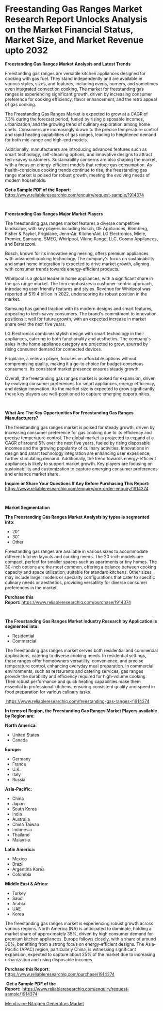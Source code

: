 <p><h1>Freestanding Gas Ranges Market Research Report Unlocks Analysis on the Market Financial Status, Market Size, and Market Revenue upto 2032</h1></p><p><strong>Freestanding Gas Ranges Market Analysis and Latest Trends</strong></p>
<p><p>Freestanding gas ranges are versatile kitchen appliances designed for cooking with gas fuel. They stand independently and are available in various styles, sizes, and features, including ovens, burners, and sometimes even integrated convection cooking. The market for freestanding gas ranges is experiencing significant growth, driven by increasing consumer preference for cooking efficiency, flavor enhancement, and the retro appeal of gas cooking.</p><p>The Freestanding Gas Ranges Market is expected to grow at a CAGR of 7.3% during the forecast period, fueled by rising disposable incomes, urbanization, and the growing trend of culinary exploration among home chefs. Consumers are increasingly drawn to the precise temperature control and rapid heating capabilities of gas ranges, leading to heightened demand for both mid-range and high-end models.</p><p>Additionally, manufacturers are introducing advanced features such as smart technology, self-cleaning options, and innovative designs to attract tech-savvy customers. Sustainability concerns are also shaping the market, with a focus on energy-efficient models that reduce gas consumption. As health-conscious cooking trends continue to rise, the freestanding gas range market is poised for robust growth, meeting the evolving needs of modern households.</p></p>
<p><strong>Get a Sample PDF of the Report:&nbsp;</strong> <a href="https://www.reliableresearchiq.com/enquiry/request-sample/1914374?utm_campaign=3177&utm_medium=2&utm_source=Github&utm_content=ia&utm_term=10042025&utm_id=freestanding-gas-ranges">https://www.reliableresearchiq.com/enquiry/request-sample/1914374</a></p>
<p>&nbsp;</p>
<p><strong>Freestanding Gas Ranges Major Market Players</strong></p>
<p><p>The freestanding gas ranges market features a diverse competitive landscape, with key players including Bosch, GE Appliances, Blomberg, Fisher & Paykel, Frigidaire, Jenn-Air, KitchenAid, LG Electronics, Miele, Premier, Samsung, SMEG, Whirlpool, Viking Range, LLC, Cosmo Appliances, and Bertazzoni. </p><p>Bosch, known for its innovative engineering, offers premium appliances with advanced cooking technology. The company's focus on sustainability and smart home integration is expected to drive market growth, aligning with consumer trends towards energy-efficient products. </p><p>Whirlpool is a global leader in home appliances, with a significant share in the gas range market. The firm emphasizes a customer-centric approach, introducing user-friendly features and styles. Revenue for Whirlpool was reported at $19.4 billion in 2022, underscoring its robust position in the market.</p><p>Samsung has gained traction with its modern designs and smart features, appealing to tech-savvy consumers. The brand's commitment to innovation positions it well for future growth, with an expected increase in market share over the next five years.</p><p>LG Electronics combines stylish design with smart technology in their appliances, catering to both functionality and aesthetics. The company's sales in the home appliance category are projected to grow, spurred by rising consumer demand for connected devices.</p><p>Frigidaire, a veteran player, focuses on affordable options without compromising quality, making it a go-to choice for budget-conscious consumers. Its consistent market presence ensures steady growth.</p><p>Overall, the freestanding gas ranges market is poised for expansion, driven by evolving consumer preferences for smart appliances, energy efficiency, and design innovation. As the market size is expected to grow significantly, these key players are well-positioned to capture emerging opportunities.</p></p>
<p>&nbsp;</p>
<p><strong>What Are The Key Opportunities For Freestanding Gas Ranges Manufacturers?</strong></p>
<p><p>The freestanding gas ranges market is poised for steady growth, driven by increasing consumer preference for gas cooking due to its efficiency and precise temperature control. The global market is projected to expand at a CAGR of around 5% over the next five years, fueled by rising disposable incomes and the growing popularity of culinary activities. Innovations in design and smart technology integration are enhancing user experience, further stimulating demand. Additionally, the trend towards energy-efficient appliances is likely to support market growth. Key players are focusing on sustainability and customization to capture emerging consumer preferences and enhance market share.</p></p>
<p><strong>Inquire or Share Your Questions If Any Before Purchasing This Report:</strong> <a href="https://www.reliableresearchiq.com/enquiry/pre-order-enquiry/1914374?utm_campaign=3177&utm_medium=2&utm_source=Github&utm_content=ia&utm_term=10042025&utm_id=freestanding-gas-ranges">https://www.reliableresearchiq.com/enquiry/pre-order-enquiry/1914374</a></p>
<p>&nbsp;</p>
<p><strong>Market Segmentation</strong></p>
<p><strong>The Freestanding Gas Ranges Market Analysis by types is segmented into:</strong></p>
<p><ul><li>20"</li><li>30"</li><li>Other</li></ul></p>
<p><p>Freestanding gas ranges are available in various sizes to accommodate different kitchen layouts and cooking needs. The 20-inch models are compact, perfect for smaller spaces such as apartments or tiny homes. The 30-inch options are the most common, offering a balance between cooking capacity and space utilization, suitable for standard kitchens. Other sizes may include larger models or specialty configurations that cater to specific culinary needs or aesthetics, providing versatility for diverse consumer preferences in the market.</p></p>
<p><strong>Purchase this Report:&nbsp;</strong><a href="https://www.reliableresearchiq.com/purchase/1914374?utm_campaign=3177&utm_medium=2&utm_source=Github&utm_content=ia&utm_term=10042025&utm_id=freestanding-gas-ranges">https://www.reliableresearchiq.com/purchase/1914374</a></p>
<p>&nbsp;</p>
<p><strong>The Freestanding Gas Ranges Market Industry Research by Application is segmented into:</strong></p>
<p><ul><li>Residential</li><li>Commercial</li></ul></p>
<p><p>The freestanding gas ranges market serves both residential and commercial applications, catering to diverse cooking needs. In residential settings, these ranges offer homeowners versatility, convenience, and precise temperature control, enhancing everyday meal preparation. In commercial environments, such as restaurants and catering services, gas ranges provide the durability and efficiency required for high-volume cooking. Their robust performance and quick heating capabilities make them essential in professional kitchens, ensuring consistent quality and speed in food preparation for various culinary tasks.</p></p>
<p><a href="https://www.reliableresearchiq.com/freestanding-gas-ranges-r1914374?utm_campaign=3177&utm_medium=2&utm_source=Github&utm_content=ia&utm_term=10042025&utm_id=freestanding-gas-ranges">&nbsp;https://www.reliableresearchiq.com/freestanding-gas-ranges-r1914374</a></p>
<p><strong>In terms of Region, the Freestanding Gas Ranges Market Players available by Region are:</strong></p>
<p>
    <p> <strong> North America: </strong>
        <ul>
            <li>United States</li>
            <li>Canada</li>
        </ul>
        </p> 
    <p> <strong> Europe: </strong>
        <ul>
            <li>Germany</li>
            <li>France</li>
            <li>U.K.</li>
            <li>Italy</li>
            <li>Russia</li>
        </ul>
        </p> 
    <p> <strong> Asia-Pacific: </strong>
        <ul>
            <li>China</li>
            <li>Japan</li>
            <li>South Korea</li>
            <li>India</li>
            <li>Australia</li>
            <li>China Taiwan</li>
            <li>Indonesia</li>
            <li>Thailand</li>
            <li>Malaysia</li>
        </ul>
        </p> 
    <p> <strong> Latin America: </strong>
        <ul>
            <li>Mexico</li>
            <li>Brazil</li>
            <li>Argentina Korea</li>
            <li>Colombia</li>
        </ul>
        </p> 
    <p> <strong> Middle East & Africa: </strong>
        <ul>
            <li>Turkey</li>
            <li>Saudi</li>
            <li>Arabia</li>
            <li>UAE</li>
            <li>Korea</li>
        </ul>
    </p>
    </p>
<p><p>The freestanding gas ranges market is experiencing robust growth across various regions. North America (NA) is anticipated to dominate, holding a market share of approximately 35%, driven by high consumer demand for premium kitchen appliances. Europe follows closely, with a share of around 30%, benefiting from a strong focus on energy-efficient designs. The Asia-Pacific (APAC) region, particularly China, is witnessing significant expansion, expected to capture about 25% of the market due to increasing urbanization and rising disposable incomes.</p></p>
<p><strong>Purchase this Report: </strong><a href="https://www.reliableresearchiq.com/purchase/1914374?utm_campaign=3177&utm_medium=2&utm_source=Github&utm_content=ia&utm_term=10042025&utm_id=freestanding-gas-ranges">https://www.reliableresearchiq.com/purchase/1914374</a></p>
<p>&nbsp;<strong>Get a Sample PDF of the Report:&nbsp;&nbsp;</strong><a href="https://www.reliableresearchiq.com/enquiry/request-sample/1914374?utm_campaign=3177&utm_medium=2&utm_source=Github&utm_content=ia&utm_term=10042025&utm_id=freestanding-gas-ranges">https://www.reliableresearchiq.com/enquiry/request-sample/1914374</a></p>
<p><strong></strong></p>
<p><p><a href="https://github.com/ebalabenoot/Market-Research-Report-List-1/blob/main/membrane-nitrogen-generators-market.md?utm_campaign=3177&utm_medium=2&utm_source=Github&utm_content=ia&utm_term=10042025&utm_id=freestanding-gas-ranges">Membrane Nitrogen Generators Market</a></p></p>